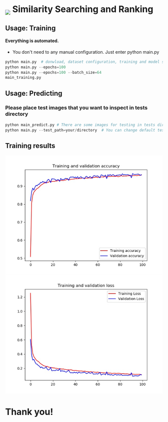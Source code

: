 <h1>
<a href="https://www.linkedin.com/in/bongsang/">
<img src="https://media.licdn.com/dms/image/C5103AQE834J0PWkG5g/profile-displayphoto-shrink_200_200/0?e=1579132800&v=beta&t=Vc3geyDnIDnn1HiFVT26-VP-qqyJZH_BGfZPtcJpk9U" width=80 align=middle></a>
Similarity Searching and Ranking
</h1>

## Usage: Training
#### Everything is automated. 
- You don't need to any manual configuration. Just enter python main.py
```python
python main.py  # donwload, dataset configuration, training and model saving
python main.py --epochs=100
python main.py --epochs=100 --batch_size=64
main_training.py
```

## Usage: Predicting
### Please place test images that you want to inspect in tests directory
```python
python main_predict.py # There are some images for testing in tests directory default.
python main.py --test_path=your/directory  # You can change default test directory
```

## Training results
![accuracy](results/1573767030_accuracy.jpg)
![loss](results/1573767030_loss.jpg)


# Thank you!
